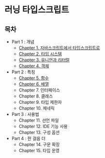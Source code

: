# 러닝 타입스크립트

## 목차
- Part 1 : 개념
  - [Chapter 1. 자바스크립트에서 타입스크립트로](./contents/chapter01.md)
  - [Chapter 2. 타입 시스템](./contents/chapter02.md)
  - [Chapter 3. 유니언과 리터럴](./contents/chapter03.md)
  - [Chapter 4. 객체](./contents/chapter04.md)
- Part 2 : 특징
  - [Chapter 5. 함수](./contents/chapter05.md)
  - [Chapter 6. 배열](./contents/chapter06.md)
  - Chapter 7. 인터페이스
  - Chapter 8. 클래스
  - Chapter 9. 타입 제한자
  - Chapter 10. 제네릭
- Part 3 : 사용법
  - Chapter 11. 선언 파일
  - Chapter 12. IDE 기능 사용
  - Chapter 13. 구성 옵션
- Part 4 : 한 걸음 더
  - Chapter 14. 구문 확장
  - Chapter 15. 타입 운영